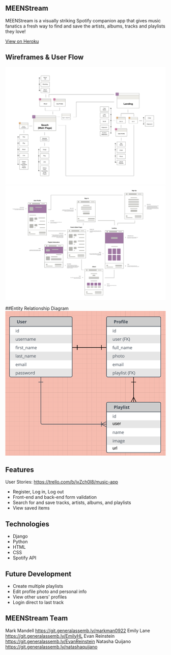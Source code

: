 ## MEENStream
MEENStream is a visually striking Spotify companion app that gives music fanatics a fresh way to find and save the artists, albums, tracks and playlists they love!

[View on Heroku](https://meenstream.herokuapp.com)

## Wireframes & User Flow
![User Flow](wireframe/wire2.png)
![Wireframes](wireframe/wire1.png)

##Entity Relationship Diagram
![ERD](wireframe/ERD_meenstream.png)

## Features
User Stories: https://trello.com/b/jvZch0l8/music-app
* Register, Log in, Log out
* Front-end and back-end form validation
* Search for and save tracks, artists, albums, and playlists
* View saved items 

## Technologies
* Django
* Python
* HTML
* CSS
* Spotify API

## Future Development
* Create multiple playlists
* Edit profile photo and personal info
* View other users' profiles
* Login direct to last track

## MEENStream Team
Mark Mandell https://git.generalassemb.ly/markman0922
Emily Lane https://git.generalassemb.ly/EmilyHL
Evan Reinstein https://git.generalassemb.ly/EvanReinstein
Natasha Quijano https://git.generalassemb.ly/natashaquijano



